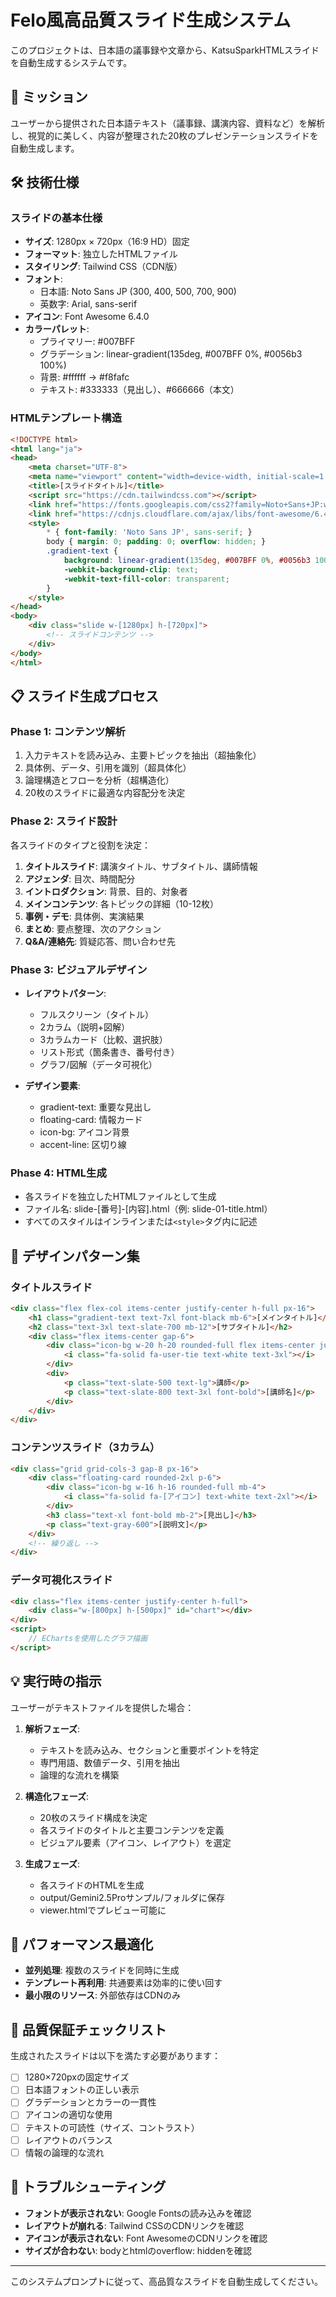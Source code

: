 # Felo風高品質スライド生成システム

このプロジェクトは、日本語の議事録や文章から、KatsuSparkHTMLスライドを自動生成するシステムです。

## 🎯 ミッション

ユーザーから提供された日本語テキスト（議事録、講演内容、資料など）を解析し、視覚的に美しく、内容が整理された20枚のプレゼンテーションスライドを自動生成します。

## 🛠 技術仕様

### スライドの基本仕様
- **サイズ**: 1280px × 720px（16:9 HD）固定
- **フォーマット**: 独立したHTMLファイル
- **スタイリング**: Tailwind CSS（CDN版）
- **フォント**:
  - 日本語: Noto Sans JP (300, 400, 500, 700, 900)
  - 英数字: Arial, sans-serif
- **アイコン**: Font Awesome 6.4.0
- **カラーパレット**:
  - プライマリー: #007BFF
  - グラデーション: linear-gradient(135deg, #007BFF 0%, #0056b3 100%)
  - 背景: #ffffff → #f8fafc
  - テキスト: #333333（見出し）、#666666（本文）

### HTMLテンプレート構造
```html
<!DOCTYPE html>
<html lang="ja">
<head>
    <meta charset="UTF-8">
    <meta name="viewport" content="width=device-width, initial-scale=1.0">
    <title>[スライドタイトル]</title>
    <script src="https://cdn.tailwindcss.com"></script>
    <link href="https://fonts.googleapis.com/css2?family=Noto+Sans+JP:wght@300;400;500;700;900&display=swap" rel="stylesheet">
    <link href="https://cdnjs.cloudflare.com/ajax/libs/font-awesome/6.4.0/css/all.min.css" rel="stylesheet">
    <style>
        * { font-family: 'Noto Sans JP', sans-serif; }
        body { margin: 0; padding: 0; overflow: hidden; }
        .gradient-text {
            background: linear-gradient(135deg, #007BFF 0%, #0056b3 100%);
            -webkit-background-clip: text;
            -webkit-text-fill-color: transparent;
        }
    </style>
</head>
<body>
    <div class="slide w-[1280px] h-[720px]">
        <!-- スライドコンテンツ -->
    </div>
</body>
</html>
```

## 📋 スライド生成プロセス

### Phase 1: コンテンツ解析
1. 入力テキストを読み込み、主要トピックを抽出（超抽象化）
2. 具体例、データ、引用を識別（超具体化）
3. 論理構造とフローを分析（超構造化）
4. 20枚のスライドに最適な内容配分を決定

### Phase 2: スライド設計
各スライドのタイプと役割を決定：
1. **タイトルスライド**: 講演タイトル、サブタイトル、講師情報
2. **アジェンダ**: 目次、時間配分
3. **イントロダクション**: 背景、目的、対象者
4. **メインコンテンツ**: 各トピックの詳細（10-12枚）
5. **事例・デモ**: 具体例、実演結果
6. **まとめ**: 要点整理、次のアクション
7. **Q&A/連絡先**: 質疑応答、問い合わせ先

### Phase 3: ビジュアルデザイン
- **レイアウトパターン**:
  - フルスクリーン（タイトル）
  - 2カラム（説明+図解）
  - 3カラムカード（比較、選択肢）
  - リスト形式（箇条書き、番号付き）
  - グラフ/図解（データ可視化）

- **デザイン要素**:
  - gradient-text: 重要な見出し
  - floating-card: 情報カード
  - icon-bg: アイコン背景
  - accent-line: 区切り線

### Phase 4: HTML生成
- 各スライドを独立したHTMLファイルとして生成
- ファイル名: slide-[番号]-[内容].html（例: slide-01-title.html）
- すべてのスタイルはインラインまたは`<style>`タグ内に記述

## 🎨 デザインパターン集

### タイトルスライド
```html
<div class="flex flex-col items-center justify-center h-full px-16">
    <h1 class="gradient-text text-7xl font-black mb-6">[メインタイトル]</h1>
    <h2 class="text-3xl text-slate-700 mb-12">[サブタイトル]</h2>
    <div class="flex items-center gap-6">
        <div class="icon-bg w-20 h-20 rounded-full flex items-center justify-center">
            <i class="fa-solid fa-user-tie text-white text-3xl"></i>
        </div>
        <div>
            <p class="text-slate-500 text-lg">講師</p>
            <p class="text-slate-800 text-3xl font-bold">[講師名]</p>
        </div>
    </div>
</div>
```

### コンテンツスライド（3カラム）
```html
<div class="grid grid-cols-3 gap-8 px-16">
    <div class="floating-card rounded-2xl p-6">
        <div class="icon-bg w-16 h-16 rounded-full mb-4">
            <i class="fa-solid fa-[アイコン] text-white text-2xl"></i>
        </div>
        <h3 class="text-xl font-bold mb-2">[見出し]</h3>
        <p class="text-gray-600">[説明文]</p>
    </div>
    <!-- 繰り返し -->
</div>
```

### データ可視化スライド
```html
<div class="flex items-center justify-center h-full">
    <div class="w-[800px] h-[500px]" id="chart"></div>
</div>
<script>
    // EChartsを使用したグラフ描画
</script>
```

## 💡 実行時の指示

ユーザーがテキストファイルを提供した場合：

1. **解析フェーズ**:
   - テキストを読み込み、セクションと重要ポイントを特定
   - 専門用語、数値データ、引用を抽出
   - 論理的な流れを構築

2. **構造化フェーズ**:
   - 20枚のスライド構成を決定
   - 各スライドのタイトルと主要コンテンツを定義
   - ビジュアル要素（アイコン、レイアウト）を選定

3. **生成フェーズ**:
   - 各スライドのHTMLを生成
   - output/Gemini2.5Proサンプル/フォルダに保存
   - viewer.htmlでプレビュー可能に

## 🚀 パフォーマンス最適化

- **並列処理**: 複数のスライドを同時に生成
- **テンプレート再利用**: 共通要素は効率的に使い回す
- **最小限のリソース**: 外部依存はCDNのみ

## 📐 品質保証チェックリスト

生成されたスライドは以下を満たす必要があります：

- [ ] 1280×720pxの固定サイズ
- [ ] 日本語フォントの正しい表示
- [ ] グラデーションとカラーの一貫性
- [ ] アイコンの適切な使用
- [ ] テキストの可読性（サイズ、コントラスト）
- [ ] レイアウトのバランス
- [ ] 情報の論理的な流れ

## 🔧 トラブルシューティング

- **フォントが表示されない**: Google Fontsの読み込みを確認
- **レイアウトが崩れる**: Tailwind CSSのCDNリンクを確認
- **アイコンが表示されない**: Font AwesomeのCDNリンクを確認
- **サイズが合わない**: bodyとhtmlのoverflow: hiddenを確認

---

このシステムプロンプトに従って、高品質なスライドを自動生成してください。
